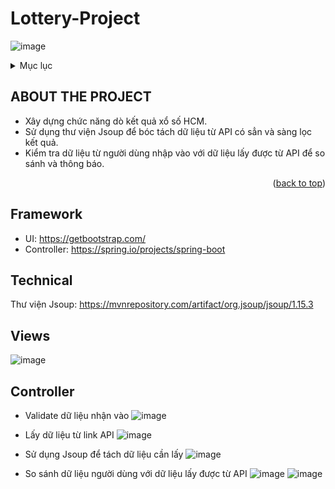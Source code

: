 # Lottery-Project
![image](https://user-images.githubusercontent.com/83264542/215263151-e83a5f22-4bd3-4142-96ba-22cea22b2ed5.png)

<!-- TABLE OF CONTENTS -->
<details>
  <summary>Mục lục</summary>
  <ol>
    <li><a href="#ABOUT THE PROJECT">Thông tin dự án</a></li>
    <li><a href="#Framework">Công nghệ sử dụng</a></li>
    <li><a href="#Technical">Kỹ thuật xử lí</a></li>
    <li><a href="#Views">Giao diện trang web</a></li>
    <li><a href="#Controller">Xử lí dữ liệu</a></li>
  </ol>
</details>



<!-- ABOUT THE PROJECT -->
## ABOUT THE PROJECT
 * Xây dựng chức năng dò kết quả xổ số HCM.
 * Sử dụng thư viện Jsoup để bóc tách dữ liệu từ API có sẳn và sàng lọc kết quả.
 * Kiểm tra dữ liệu từ người dùng nhập vào với dữ liệu lấy được từ API để so sánh và thông báo.

<p align="right">(<a href="#readme-top">back to top</a>)</p>

## Framework

* UI: https://getbootstrap.com/
* Controller: https://spring.io/projects/spring-boot

## Technical
Thư viện Jsoup: https://mvnrepository.com/artifact/org.jsoup/jsoup/1.15.3

## Views
![image](https://user-images.githubusercontent.com/83264542/215264021-fdf3ca76-a1a9-4132-aeb3-76bf23aed4f7.png)

## Controller
 * Validate dữ liệu nhận vào
![image](https://user-images.githubusercontent.com/83264542/215264184-f7d0ce16-0c76-4426-b707-3b7542ddf6d0.png)

 * Lấy dữ liệu từ link API 
 ![image](https://user-images.githubusercontent.com/83264542/215264226-5d782bd5-c3d5-4424-80be-4479d03caff5.png)

 * Sử dụng Jsoup để tách dữ liệu cần lấy
 ![image](https://user-images.githubusercontent.com/83264542/215264258-15334554-8522-4eb5-9216-1cd23282e80b.png)

 * So sánh dữ liệu người dùng với dữ liệu lấy được từ API
 ![image](https://user-images.githubusercontent.com/83264542/215264341-a32aeb8a-e9f7-4ad0-a6a1-631270392cd1.png)
 ![image](https://user-images.githubusercontent.com/83264542/215264361-885db8e8-190c-4498-aa9e-73d72ff5a2fa.png)

